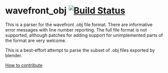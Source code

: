 # wavefront_obj [![Build Status](https://travis-ci.org/PistonDevelopers/wavefront_obj.svg?branch=master)](https://travis-ci.org/PistonDevelopers/wavefront_obj)

This is a parser for the wavefront .obj file format. There are informative
error messages with line number reporting. The full file format is not
supported, although patches for adding support for unimplemented parts of the
format are very welcome.

This is a best-effort attempt to parse the subset of .obj files exported by
blender.

[How to contribute](https://github.com/PistonDevelopers/piston/blob/master/CONTRIBUTING.md)
